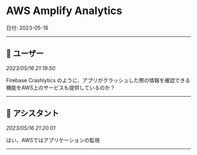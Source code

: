 # AWS Amplify Analytics

日付: 2023-05-16

---

## 👤 ユーザー
*2023/05/16 21:19:50*

Firebase Crashlytics のように、アプリがクラッシュした際の情報を確認できる機能をAWS上のサービスも提供しているのか？

---

## 🤖 アシスタント
*2023/05/16 21:20:01*

はい、AWSではアプリケーションの監視

---
